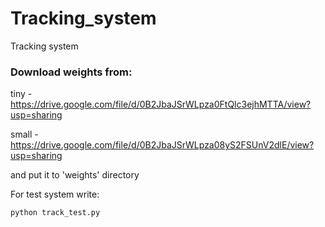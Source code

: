 # Tracking_system
Tracking system

### Download weights from:

tiny - https://drive.google.com/file/d/0B2JbaJSrWLpza0FtQlc3ejhMTTA/view?usp=sharing

small - https://drive.google.com/file/d/0B2JbaJSrWLpza08yS2FSUnV2dlE/view?usp=sharing

and put it to 'weights' directory

For test system write:
```
python track_test.py
